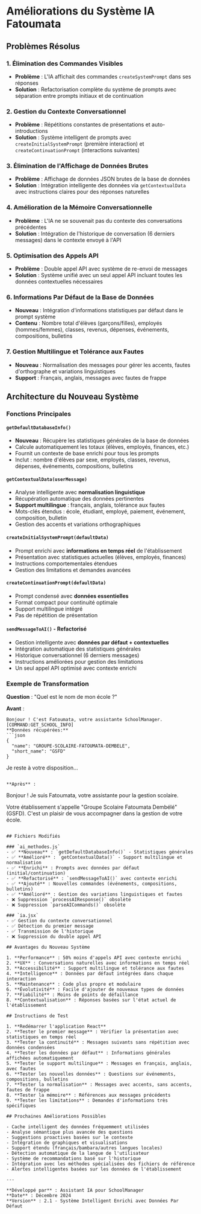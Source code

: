# Améliorations du Système IA Fatoumata

## Problèmes Résolus

### 1. Élimination des Commandes Visibles
- **Problème** : L'IA affichait des commandes `createSystemPrompt` dans ses réponses
- **Solution** : Refactorisation complète du système de prompts avec séparation entre prompts initiaux et de continuation

### 2. Gestion du Contexte Conversationnel
- **Problème** : Répétitions constantes de présentations et auto-introductions
- **Solution** : Système intelligent de prompts avec `createInitialSystemPrompt` (première interaction) et `createContinuationPrompt` (interactions suivantes)

### 3. Élimination de l'Affichage de Données Brutes
- **Problème** : Affichage de données JSON brutes de la base de données
- **Solution** : Intégration intelligente des données via `getContextualData` avec instructions claires pour des réponses naturelles

### 4. Amélioration de la Mémoire Conversationnelle
- **Problème** : L'IA ne se souvenait pas du contexte des conversations précédentes
- **Solution** : Intégration de l'historique de conversation (6 derniers messages) dans le contexte envoyé à l'API

### 5. Optimisation des Appels API
- **Problème** : Double appel API avec système de re-envoi de messages
- **Solution** : Système unifié avec un seul appel API incluant toutes les données contextuelles nécessaires

### 6. Informations Par Défaut de la Base de Données
- **Nouveau** : Intégration d'informations statistiques par défaut dans le prompt système
- **Contenu** : Nombre total d'élèves (garçons/filles), employés (hommes/femmes), classes, revenus, dépenses, événements, compositions, bulletins

### 7. Gestion Multilingue et Tolérance aux Fautes
- **Nouveau** : Normalisation des messages pour gérer les accents, fautes d'orthographe et variations linguistiques
- **Support** : Français, anglais, messages avec fautes de frappe

## Architecture du Nouveau Système

### Fonctions Principales

#### `getDefaultDatabaseInfo()`
- **Nouveau** : Récupère les statistiques générales de la base de données
- Calcule automatiquement les totaux (élèves, employés, finances, etc.)
- Fournit un contexte de base enrichi pour tous les prompts
- Inclut : nombre d'élèves par sexe, employés, classes, revenus, dépenses, événements, compositions, bulletins

#### `getContextualData(userMessage)`
- Analyse intelligente avec **normalisation linguistique**
- Récupération automatique des données pertinentes
- **Support multilingue** : français, anglais, tolérance aux fautes
- Mots-clés étendus : école, étudiant, employé, paiement, événement, composition, bulletin
- Gestion des accents et variations orthographiques

#### `createInitialSystemPrompt(defaultData)`
- Prompt enrichi avec **informations en temps réel** de l'établissement
- Présentation avec statistiques actuelles (élèves, employés, finances)
- Instructions comportementales étendues
- Gestion des limitations et demandes avancées

#### `createContinuationPrompt(defaultData)`
- Prompt condensé avec **données essentielles**
- Format compact pour continuité optimale
- Support multilingue intégré
- Pas de répétition de présentation

#### `sendMessageToAI()` - Refactorisé
- Gestion intelligente avec **données par défaut + contextuelles**
- Intégration automatique des statistiques générales
- Historique conversationnel (6 derniers messages)
- Instructions améliorées pour gestion des limitations
- Un seul appel API optimisé avec contexte enrichi

### Exemple de Transformation

**Question** : "Quel est le nom de mon école ?"

**Avant** :
```
Bonjour ! C'est Fatoumata, votre assistante SchoolManager.
[COMMAND:GET_SCHOOL_INFO]
**Données récupérées:**
```json
{
  "name": "GROUPE-SCOLAIRE-FATOUMATA-DEMBELE",
  "short_name": "GSFD"
}
```
Je reste à votre disposition...
```

**Après** :
```
Bonjour ! Je suis Fatoumata, votre assistante pour la gestion scolaire.

Votre établissement s'appelle "Groupe Scolaire Fatoumata Dembélé" (GSFD). 
C'est un plaisir de vous accompagner dans la gestion de votre école.
```

## Fichiers Modifiés

### `ai_methodes.js`
- ✅ **Nouveau** : `getDefaultDatabaseInfo()` - Statistiques générales
- ✅ **Amélioré** : `getContextualData()` - Support multilingue et normalisation
- ✅ **Enrichi** : Prompts avec données par défaut (initial/continuation)
- ✅ **Refactorisé** : `sendMessageToAI()` avec contexte enrichi
- ✅ **Ajouté** : Nouvelles commandes (événements, compositions, bulletins)
- ✅ **Amélioré** : Gestion des variations linguistiques et fautes
- ❌ Suppression `processAIResponse()` obsolète
- ❌ Suppression `parseAICommands()` obsolète

### `ia.jsx`
- ✅ Gestion du contexte conversationnel
- ✅ Détection du premier message
- ✅ Transmission de l'historique
- ❌ Suppression du double appel API

## Avantages du Nouveau Système

1. **Performance** : 50% moins d'appels API avec contexte enrichi
2. **UX** : Conversations naturelles avec informations en temps réel
3. **Accessibilité** : Support multilingue et tolérance aux fautes
4. **Intelligence** : Données par défaut intégrées dans chaque interaction
5. **Maintenance** : Code plus propre et modulaire
6. **Évolutivité** : Facile d'ajouter de nouveaux types de données
7. **Fiabilité** : Moins de points de défaillance
8. **Contextualisation** : Réponses basées sur l'état actuel de l'établissement

## Instructions de Test

1. **Redémarrer l'application React**
2. **Tester le premier message** : Vérifier la présentation avec statistiques en temps réel
3. **Tester la continuité** : Messages suivants sans répétition avec données condensées
4. **Tester les données par défaut** : Informations générales affichées automatiquement
5. **Tester le support multilingue** : Messages en français, anglais, avec fautes
6. **Tester les nouvelles données** : Questions sur événements, compositions, bulletins
7. **Tester la normalisation** : Messages avec accents, sans accents, fautes de frappe
8. **Tester la mémoire** : Références aux messages précédents
9. **Tester les limitations** : Demandes d'informations très spécifiques

## Prochaines Améliorations Possibles

- Cache intelligent des données fréquemment utilisées
- Analyse sémantique plus avancée des questions
- Suggestions proactives basées sur le contexte
- Intégration de graphiques et visualisations
- Support étendu (français/bambara/autres langues locales)
- Détection automatique de la langue de l'utilisateur
- Système de recommandations basé sur l'historique
- Intégration avec les méthodes spécialisées des fichiers de référence
- Alertes intelligentes basées sur les données de l'établissement

---

**Développé par** : Assistant IA pour SchoolManager
**Date** : Décembre 2024
**Version** : 2.1 - Système Intelligent Enrichi avec Données Par Défaut